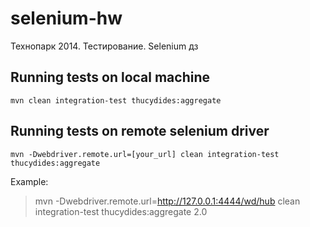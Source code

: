 selenium-hw
===========

Технопарк 2014. Тестирование. Selenium дз


Running tests on local machine
----
```
mvn clean integration-test thucydides:aggregate
```

Running tests on remote selenium driver
----
```
mvn -Dwebdriver.remote.url=[your_url] clean integration-test thucydides:aggregate
```

Example:
> mvn -Dwebdriver.remote.url=http://127.0.0.1:4444/wd/hub clean integration-test thucydides:aggregate
2.0

